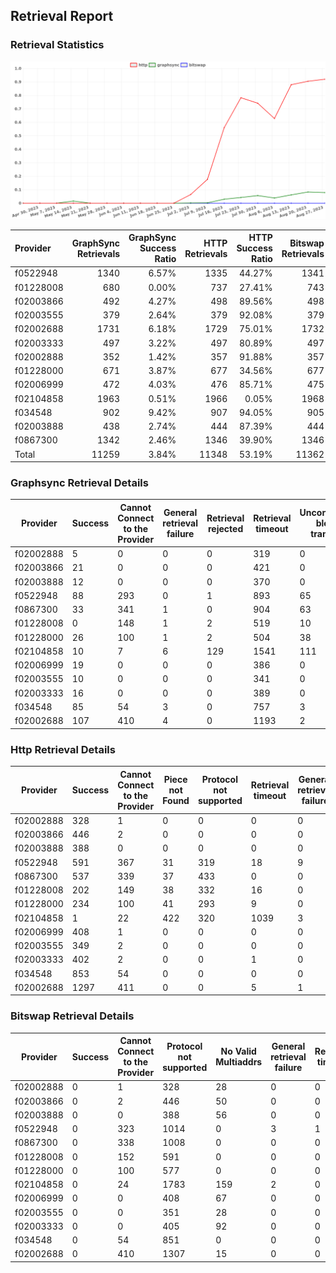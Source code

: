## Retrieval Report
### Retrieval Statistics
<img src="https://raw.githubusercontent.com/data-preservation-programs/filplus-checker-assets/main/filecoin-project/filecoin-plus-large-datasets/issues/1688/1693202120631.png"/>

| Provider  | GraphSync Retrievals | GraphSync Success Ratio | HTTP Retrievals | HTTP Success Ratio | Bitswap Retrievals | Bitswap Success Ratio |
| :-------- | -------------------: | ----------------------: | --------------: | -----------------: | -----------------: | --------------------: |
| f0522948  |                 1340 |                   6.57% |            1335 |             44.27% |               1341 |                 0.00% |
| f01228008 |                  680 |                   0.00% |             737 |             27.41% |                743 |                 0.00% |
| f02003866 |                  492 |                   4.27% |             498 |             89.56% |                498 |                 0.00% |
| f02003555 |                  379 |                   2.64% |             379 |             92.08% |                379 |                 0.00% |
| f02002688 |                 1731 |                   6.18% |            1729 |             75.01% |               1732 |                 0.00% |
| f02003333 |                  497 |                   3.22% |             497 |             80.89% |                497 |                 0.00% |
| f02002888 |                  352 |                   1.42% |             357 |             91.88% |                357 |                 0.00% |
| f01228000 |                  671 |                   3.87% |             677 |             34.56% |                677 |                 0.00% |
| f02006999 |                  472 |                   4.03% |             476 |             85.71% |                475 |                 0.00% |
| f02104858 |                 1963 |                   0.51% |            1966 |              0.05% |               1968 |                 0.00% |
| f034548   |                  902 |                   9.42% |             907 |             94.05% |                905 |                 0.00% |
| f02003888 |                  438 |                   2.74% |             444 |             87.39% |                444 |                 0.00% |
| f0867300  |                 1342 |                   2.46% |            1346 |             39.90% |               1346 |                 0.00% |
| Total     |                11259 |                   3.84% |           11348 |             53.19% |              11362 |                 0.00% |

### Graphsync Retrieval Details
| Provider  | Success | Cannot Connect to the Provider | General retrieval failure | Retrieval rejected | Retrieval timeout | Unconfirmed block transfer | No Valid Multiaddrs |
| --------- | ------- | ------------------------------ | ------------------------- | ------------------ | ----------------- | -------------------------- | ------------------- |
| f02002888 | 5       | 0                              | 0                         | 0                  | 319               | 0                          | 28                  |
| f02003866 | 21      | 0                              | 0                         | 0                  | 421               | 0                          | 50                  |
| f02003888 | 12      | 0                              | 0                         | 0                  | 370               | 0                          | 56                  |
| f0522948  | 88      | 293                            | 0                         | 1                  | 893               | 65                         | 0                   |
| f0867300  | 33      | 341                            | 1                         | 0                  | 904               | 63                         | 0                   |
| f01228008 | 0       | 148                            | 1                         | 2                  | 519               | 10                         | 0                   |
| f01228000 | 26      | 100                            | 1                         | 2                  | 504               | 38                         | 0                   |
| f02104858 | 10      | 7                              | 6                         | 129                | 1541              | 111                        | 159                 |
| f02006999 | 19      | 0                              | 0                         | 0                  | 386               | 0                          | 67                  |
| f02003555 | 10      | 0                              | 0                         | 0                  | 341               | 0                          | 28                  |
| f02003333 | 16      | 0                              | 0                         | 0                  | 389               | 0                          | 92                  |
| f034548   | 85      | 54                             | 3                         | 0                  | 757               | 3                          | 0                   |
| f02002688 | 107     | 410                            | 4                         | 0                  | 1193              | 2                          | 15                  |

### Http Retrieval Details
| Provider  | Success | Cannot Connect to the Provider | Piece not Found | Protocol not supported | Retrieval timeout | General retrieval failure | No Valid Multiaddrs |
| --------- | ------- | ------------------------------ | --------------- | ---------------------- | ----------------- | ------------------------- | ------------------- |
| f02002888 | 328     | 1                              | 0               | 0                      | 0                 | 0                         | 28                  |
| f02003866 | 446     | 2                              | 0               | 0                      | 0                 | 0                         | 50                  |
| f02003888 | 388     | 0                              | 0               | 0                      | 0                 | 0                         | 56                  |
| f0522948  | 591     | 367                            | 31              | 319                    | 18                | 9                         | 0                   |
| f0867300  | 537     | 339                            | 37              | 433                    | 0                 | 0                         | 0                   |
| f01228008 | 202     | 149                            | 38              | 332                    | 16                | 0                         | 0                   |
| f01228000 | 234     | 100                            | 41              | 293                    | 9                 | 0                         | 0                   |
| f02104858 | 1       | 22                             | 422             | 320                    | 1039              | 3                         | 159                 |
| f02006999 | 408     | 1                              | 0               | 0                      | 0                 | 0                         | 67                  |
| f02003555 | 349     | 2                              | 0               | 0                      | 0                 | 0                         | 28                  |
| f02003333 | 402     | 2                              | 0               | 0                      | 1                 | 0                         | 92                  |
| f034548   | 853     | 54                             | 0               | 0                      | 0                 | 0                         | 0                   |
| f02002688 | 1297    | 411                            | 0               | 0                      | 5                 | 1                         | 15                  |

### Bitswap Retrieval Details
| Provider  | Success | Cannot Connect to the Provider | Protocol not supported | No Valid Multiaddrs | General retrieval failure | Retrieval timeout |
| --------- | ------- | ------------------------------ | ---------------------- | ------------------- | ------------------------- | ----------------- |
| f02002888 | 0       | 1                              | 328                    | 28                  | 0                         | 0                 |
| f02003866 | 0       | 2                              | 446                    | 50                  | 0                         | 0                 |
| f02003888 | 0       | 0                              | 388                    | 56                  | 0                         | 0                 |
| f0522948  | 0       | 323                            | 1014                   | 0                   | 3                         | 1                 |
| f0867300  | 0       | 338                            | 1008                   | 0                   | 0                         | 0                 |
| f01228008 | 0       | 152                            | 591                    | 0                   | 0                         | 0                 |
| f01228000 | 0       | 100                            | 577                    | 0                   | 0                         | 0                 |
| f02104858 | 0       | 24                             | 1783                   | 159                 | 2                         | 0                 |
| f02006999 | 0       | 0                              | 408                    | 67                  | 0                         | 0                 |
| f02003555 | 0       | 0                              | 351                    | 28                  | 0                         | 0                 |
| f02003333 | 0       | 0                              | 405                    | 92                  | 0                         | 0                 |
| f034548   | 0       | 54                             | 851                    | 0                   | 0                         | 0                 |
| f02002688 | 0       | 410                            | 1307                   | 15                  | 0                         | 0                 |
